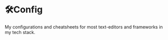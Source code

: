 # 🛠️Config

My configurations and cheatsheets for most text-editors and frameworks in my tech stack.
